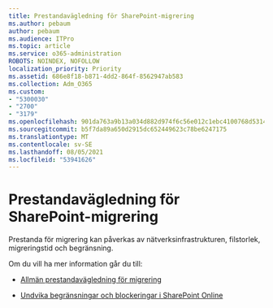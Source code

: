 ```yaml
---
title: Prestandavägledning för SharePoint-migrering
ms.author: pebaum
author: pebaum
ms.audience: ITPro
ms.topic: article
ms.service: o365-administration
ROBOTS: NOINDEX, NOFOLLOW
localization_priority: Priority
ms.assetid: 686e8f18-b871-4dd2-864f-8562947ab583
ms.collection: Adm_O365
ms.custom:
- "5300030"
- "2700"
- "3179"
ms.openlocfilehash: 901da763a9b13a034d882d974f6c56e012c1ebc4100768d5314a2e8fa80bdb31
ms.sourcegitcommit: b5f7da89a650d2915dc652449623c78be6247175
ms.translationtype: MT
ms.contentlocale: sv-SE
ms.lasthandoff: 08/05/2021
ms.locfileid: "53941626"
---
```

# <a name="sharepoint-migration-performance-guidance"></a>Prestandavägledning för SharePoint-migrering

Prestanda för migrering kan påverkas av nätverksinfrastrukturen, filstorlek, migreringstid och begränsning.

Om du vill ha mer information går du till:

- [Allmän prestandavägledning för migrering](https://docs.microsoft.com/sharepointmigration/sharepoint-online-and-onedrive-migration-speed)

- [Undvika begränsningar och blockeringar i SharePoint Online](https://docs.microsoft.com/sharepoint/dev/general-development/how-to-avoid-getting-throttled-or-blocked-in-sharepoint-online)
